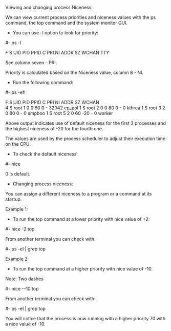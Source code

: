 Viewing and changing process Niceness:

We can view current process priorities and niceness
values with the ps command, the top command and the 
system monitor GUI. 

- You can use -l option to look for priority:

#- ps -l

F S   UID   PID  PPID  C PRI  NI ADDR SZ WCHAN  TTY


See column seven - PRI.

Priority is calculated based on the Niceness value,
column 8 - NI.




- Run the following command:

#- ps -efl

F S UID        PID  PPID  C PRI  NI ADDR SZ WCHAN  
4 S root         1     0  0  80   0 - 32042 ep_pol 
1 S root         2     0  0  80   0 -     0 kthrea 
1 S root         3     2  0  80   0 -     0 smpboo 
1 S root         5     2  0  60 -20 -     0 worker 

Above output indicates use of default niceness for
the first 3 processes and the highest niceness of
-20 for the fourth one. 

The values are used by the process scheduler to adjust
their execution time on the CPU.




- To check the default niceness:

#- nice

0 is default.



- Changing process niceness:

You can assign a different niceness to a program or a
command at its startup.

Example 1: 

- To run the top command at a lower priority with
nice value of +2:

#- nice -2 top

From another terminal you can check with:

#- ps -el | grep top




Example 2:

- To run the top command at a higher priority with
nice value of -10. 

Note:  Two dashes

#- nice --10 top


From another terminal you can check with:

#- ps -el | grep top


You will notice that the process is now running with a
higher priority 70 with a nice value of -10.















